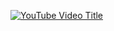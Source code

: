 [![YouTube Video Title](https://img.youtube.com/vi/MdF6G92fqpA/0.jpg)](https://www.youtube.com/watch?v=MdF6G92fqpA)
